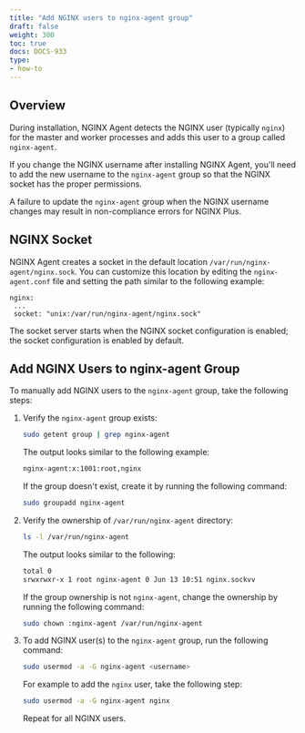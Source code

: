 ```yaml
---
title: "Add NGINX users to nginx-agent group"
draft: false
weight: 300
toc: true
docs: DOCS-933
type:
- how-to
---
```


## Overview

During installation, NGINX Agent detects the NGINX user (typically `nginx`) for the master and worker processes and adds this user to a group called `nginx-agent`.

If you change the NGINX username after installing NGINX Agent, you'll need to add the new username to the `nginx-agent` group so that the NGINX socket has the proper permissions.

A failure to update the `nginx-agent` group when the NGINX username changes may result in non-compliance errors for NGINX Plus.


## NGINX Socket

NGINX Agent creates a socket in the default location `/var/run/nginx-agent/nginx.sock`. You can customize this location by editing the `nginx-agent.conf` file and setting the path similar to the following example:

```nginx configuration
nginx:
 ...
 socket: "unix:/var/run/nginx-agent/nginx.sock"
```

The socket server starts when the NGINX socket configuration is enabled; the socket configuration is enabled by default.


## Add NGINX Users to nginx-agent Group

To manually add NGINX users to the `nginx-agent` group, take the following steps:

1. Verify the `nginx-agent` group exists:

    ```bash
    sudo getent group | grep nginx-agent
    ```

    The output looks similar to the following example:

    ```bash
    nginx-agent:x:1001:root,nginx
    ```

    If the group doesn't exist, create it by running the following command:

    ```bash
    sudo groupadd nginx-agent
    ```

2. Verify the ownership of `/var/run/nginx-agent` directory:

    ```bash
    ls -l /var/run/nginx-agent
    ```

    The output looks similar to the following:

    ```bash
    total 0
    srwxrwxr-x 1 root nginx-agent 0 Jun 13 10:51 nginx.sockvv
    ```

    If the group ownership is not `nginx-agent`, change the ownership by running the following command:

    ```bash
    sudo chown :nginx-agent /var/run/nginx-agent
    ```

3. To add NGINX user(s) to the `nginx-agent` group, run the following command:

    ```bash
    sudo usermod -a -G nginx-agent <username>
    ```

    For example to add the `nginx` user, take the following step:

    ```bash
    sudo usermod -a -G nginx-agent nginx
    ```

    Repeat for all NGINX users.
